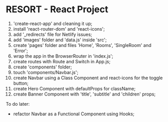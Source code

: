 # RESORT - React Project

1. 'create-react-app' and cleaning it up;
2. install 'react-router-dom' and 'react-icons';
3. add '\_redirects' file for Netlify issues;
4. add 'images' folder and 'data.js' inside 'src';
5. create 'pages' folder and files 'Home', 'Rooms', 'SingleRoom' and 'Error';
6. wrap the app in the BrowserRouter in 'index.js';
7. create routes with Route and Switch in App.js;
8. create 'components' folder;
9. touch 'components/Navbar.js';
10. create Navbar using a Class Component and react-icons for the toggle button;
11. create Hero Component with defaultProps for className;
12. create Banner Component with 'title', 'subtitle' and 'children' props;

To do later:

- refactor Navbar as a Functional Component using Hooks;
